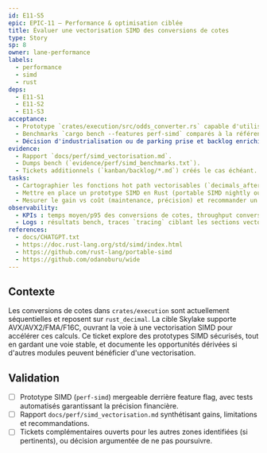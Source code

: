 ```yaml
---
id: E11-S5
epic: EPIC-11 — Performance & optimisation ciblée
title: Évaluer une vectorisation SIMD des conversions de cotes
type: Story
sp: 8
owner: lane-performance
labels:
  - performance
  - simd
  - rust
deps:
  - E11-S1
  - E11-S2
  - E11-S3
acceptance:
  - Prototype `crates/execution/src/odds_converter.rs` capable d'utiliser `std::simd` (nightly) ou la crate `wide` derrière un feature flag `perf-simd`, avec fallback stable documenté.
  - Benchmarks `cargo bench --features perf-simd` comparés à la référence (sans SIMD) dans `docs/perf/simd_vectorisation.md`, incluant limites (taille des lots, overhead conversions Decimal ↔ f64).
  - Décision d'industrialisation ou de parking prise et backlog enrichi si d'autres opportunités SIMD (ex: `net_margin`, `normalization`) sont identifiées.
evidence:
  - Rapport `docs/perf/simd_vectorisation.md`.
  - Dumps bench (`evidence/perf/simd_benchmarks.txt`).
  - Tickets additionnels (`kanban/backlog/*.md`) créés le cas échéant.
tasks:
  - Cartographier les fonctions hot path vectorisables (`decimals_after_commission`, `normalized_probabilities`, `decimals_without_overround`).
  - Mettre en place un prototype SIMD en Rust (portable SIMD nightly ou crate externe) avec conversion sécurisée Decimal ↔ f64.
  - Mesurer le gain vs coût (maintenance, précision) et recommander un plan (adoption, expérimentation prolongée, abandon).
observability:
  - KPIs : temps moyen/p95 des conversions de cotes, throughput conversions par seconde.
  - Logs : résultats bench, traces `tracing` ciblant les sections vectorisées.
references:
  - docs/CHATGPT.txt
  - https://doc.rust-lang.org/std/simd/index.html
  - https://github.com/rust-lang/portable-simd
  - https://github.com/odanoburu/wide
---
```


## Contexte
Les conversions de cotes dans `crates/execution` sont actuellement séquentielles et reposent sur `rust_decimal`. La cible Skylake supporte AVX/AVX2/FMA/F16C, ouvrant la voie à une vectorisation SIMD pour accélérer ces calculs. Ce ticket explore des prototypes SIMD sécurisés, tout en gardant une voie stable, et documente les opportunités dérivées si d'autres modules peuvent bénéficier d'une vectorisation.

## Validation
- [ ] Prototype SIMD (`perf-simd`) mergeable derrière feature flag, avec tests automatisés garantissant la précision financière.
- [ ] Rapport `docs/perf/simd_vectorisation.md` synthétisant gains, limitations et recommandations.
- [ ] Tickets complémentaires ouverts pour les autres zones identifiées (si pertinents), ou décision argumentée de ne pas poursuivre.
